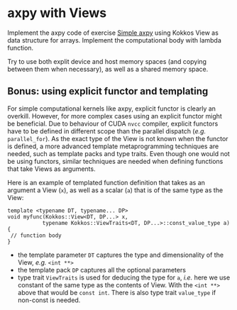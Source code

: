 <!--
SPDX-FileCopyrightText: 2025 CSC - IT Center for Science Ltd. <www.csc.fi>

SPDX-License-Identifier: CC-BY-4.0
-->

# axpy with Views

Implement the axpy code of exercise [Simple axpy](../01-simple-axpy) using
Kokkos View as data structure for arrays. Implement the computational body with
lambda function.

Try to use both explit device and host memory spaces (and copying between them when necessary),
as well as a shared memory space. 

## Bonus: using explicit functor and templating

For simple computational kernels like axpy, explicit functor is clearly an overkill.
However, for more complex cases using an explicit functor might be beneficial. Due to
behaviour of CUDA `nvcc` compiler, explicit functors have to be defined in different 
scope than the parallel dispatch (*e.g.* `parallel_for`). As the exact type of the View
is not known when the functor is defined, a more advanced template metaprogramming 
techniques are needed, such as template packs and type traits. Even though one would
not be using functors, similar techniques are needed when defining functions that take
Views as arguments.

Here is an example of templated function definition that takes as an argument a View (`x`),
as well as a scalar (`a`) that is of the same type as the View:
```
template <typename DT, typename... DP>
void myfunc(Kokkos::View<DT, DP...> x, 
           typename Kokkos::ViewTraits<DT, DP...>::const_value_type a)
{
 // function body
}
```

- the template parameter `DT` captures the type and dimensionality of the View, *e.g.*
  `<int **>`
- the template pack `DP` captures all the optional parameters
- type trait `ViewTraits` is used for deducing the type for `a`, *i.e.* here we use 
  constant of the same type as the contents of View. With the `<int **>` above that would be
  `const int`. There is also type trait `value_type` if non-const is needed.

